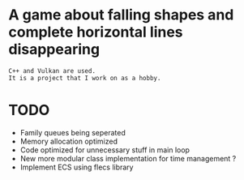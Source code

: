 # A game about falling shapes and complete horizontal lines disappearing
    C++ and Vulkan are used.
    It is a project that I work on as a hobby.

# TODO
* Family queues being seperated
* Memory allocation optimized
* Code optimized for unnecessary stuff in main loop
* New more modular class implementation for time management ?
* Implement ECS using flecs library
